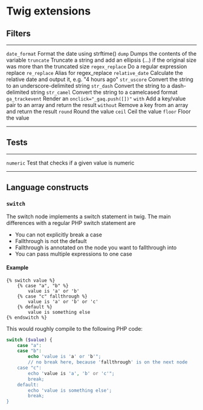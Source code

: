 # Twig extensions #

## Filters ##

------------------  -------------------------------------------------------------------------------------------
`date_format`       Format the date using strftime()
`dump`              Dumps the contents of the variable
`truncate`          Truncate a string and add an ellipsis (...) if the original size was more than the truncated size
`regex_replace`     Do a regular expression replace
`re_replace`        Alias for regex_replace
`relative_date`     Calculate the relative date and output it, e.g. "4 hours ago"
`str_uscore`        Convert the string to an underscore-delimited string
`str_dash`          Convert the string to a dash-delimited string
`str_camel`         Convert the string to a camelcased format
`ga_trackevent`     Render an `onclick="_gaq.push([])"`
`with`              Add a key/value pair to an array and return the result
`without`           Remove a key from an array and return the result
`round`             Round the value
`ceil`              Ceil the value
`floor`             Floor the value
------------------  -------------------------------------------------------------------------------------------

## Tests ##

------------------  -------------------------------------------------------------------------------------------
`numeric`       Test that checks if a given value is numeric  
------------------  -------------------------------------------------------------------------------------------


## Language constructs ##

### `switch` ###

The switch node implements a switch statement in twig. The main differences with a regular PHP switch statement are

* You can not explicitly break a case
* Fallthrough is not the default
* Fallthrough is annotated on the node you want to fallthrough into
* You can pass multiple expressions to one case

#### Example

```twig
{% switch value %}
    {% case "a", "b" %}
        value is 'a' or 'b'
    {% case "c" fallthrough %}
        value is 'a' or 'b' or 'c'
    {% default %}
        value is something else
{% endswitch %}
```

This would roughly compile to the following PHP code:

```php
switch ($value) {
    case "a":
    case "b":
        echo 'value is 'a' or 'b'";
        // no break here, because 'fallthrough' is on the next node
    case "c":
        echo 'value is 'a', 'b' or 'c'";
        break;
    default:
        echo 'value is something else';
        break;
}
```
